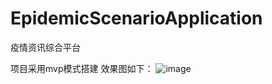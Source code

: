 # EpidemicScenarioApplication

疫情资讯综合平台  

项目采用mvp模式搭建
效果图如下：
![image](https://github.com/Stone-s/Figurebed/blob/master/img/20200924221543.gif)

